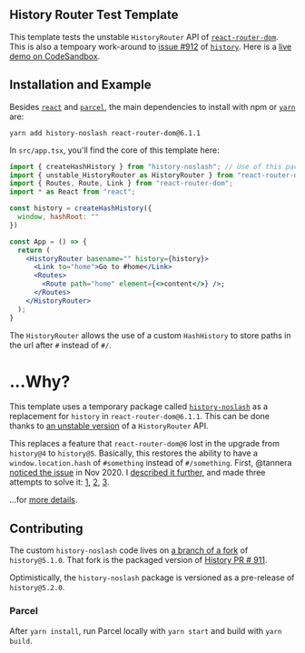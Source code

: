 ## History Router Test Template

This template tests the unstable `HistoryRouter` API of [`react-router-dom`](https://github.com/remix-run/react-router/). This is also a tempoary work-around to [issue #912](https://github.com/remix-run/history/issues/912) of [`history`](https://github.com/remix-run/history/). Here is a [live demo on CodeSandbox](https://codesandbox.io/s/hash-router-history-noslash-sxud8?file=/src/index.js).

## Installation and Example

Besides [`react`](https://reactjs.org/) and [`parcel`](https://parceljs.org/),
the main dependencies to install with npm or [`yarn`](https://yarnpkg.com/) are:

```
yarn add history-noslash react-router-dom@6.1.1
```

In `src/app.tsx`, you'll find the core of this template here:

```jsx
import { createHashHistory } from "history-noslash"; // Use of this package
import { unstable_HistoryRouter as HistoryRouter } from "react-router-dom";
import { Routes, Route, Link } from "react-router-dom";
import * as React from "react";

const history = createHashHistory({
  window, hashRoot: ""
})

const App = () => {
  return (
    <HistoryRouter basename="" history={history}>
      <Link to="home">Go to #home</Link>
      <Routes>
        <Route path="home" element={<>content</>} />;
      </Routes>
    </HistoryRouter>
  );
}
```

The `HistoryRouter` allows the use of a custom `HashHistory` to store paths in the url after `#` instead of `#/`.

# ...Why?

This template uses a temporary package called [`history-noslash`](https://github.com/thejohnhoffer/history/tree/publish-noslash#readme) as a replacement for `history` in `react-router-dom@6.1.1`. This can be done thanks to [an unstable version](https://github.com/remix-run/react-router/releases/tag/v6.1.1) of a `HistoryRouter` API.

This replaces a feature that `react-router-dom@6` lost in the upgrade from `history@4` to `history@5`. Basically, this restores the ability to have a `window.location.hash` of `#something` instead of `#/something`. First, @tannera [noticed the issue](https://github.com/remix-run/react-router/issues/7703) in Nov 2020. I [described it further](https://github.com/remix-run/react-router/issues/7703), and made three attempts to solve it: [1][1], [2][2], [3][3].

...for [more details](https://github.com/thejohnhoffer/test-history-router/blob/main/WHY.md).

## Contributing

The custom `history-noslash` code lives on [a branch of a fork](https://github.com/thejohnhoffer/history/tree/publish-noslash) of `history@5.1.0`. That fork is the packaged version of [History PR # 911](https://github.com/remix-run/history/pull/911).

Optimistically, the `history-noslash` package is versioned as a pre-release of `history@5.2.0`.

### Parcel

After `yarn install`, run Parcel locally with `yarn start` and build with `yarn build`.

[1]:https://github.com/remix-run/react-router/pull/8450
[2]:https://github.com/remix-run/react-router/pull/8460
[3]:https://github.com/remix-run/react-router/pull/8463
